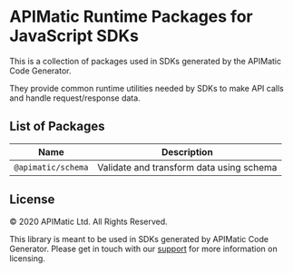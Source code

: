 # APIMatic Runtime Packages for JavaScript SDKs

This is a collection of packages used in SDKs generated by the APIMatic Code Generator.

They provide common runtime utilities needed by SDKs to make API calls and handle request/response data.

## List of Packages

| Name | Description |
| --- | --- |
| `@apimatic/schema` | Validate and transform data using schema |

## License

© 2020 APIMatic Ltd. All Rights Reserved.

This library is meant to be used in SDKs generated by APIMatic Code Generator. Please get in
touch with our [support](mailto:mehdi@apimatic.io) for more information on licensing.
